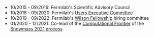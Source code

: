 * 10/2015 - 09/2016: Fermilab's Scientific Advisory Council
* 10/2018 - 09/2020: Fermilab's [Users Executive Committee](https://uec.fnal.gov)
* 10/2019 - 09/2022: Fermilab's [Wilson Fellowship](https://www.fnal.gov/pub/forphysicists/fellowships/robert_wilson/) hiring committee
* 01/2020 - 12/2021: Co-lead of the [Computational Frontier](https://snowmass21.org/computational/start) of the [Snowmass 2021 process](https://snowmass21.org)
